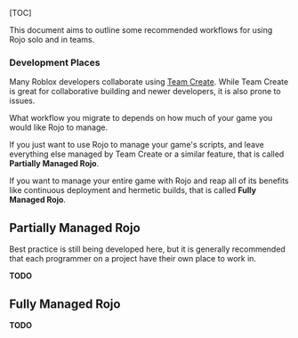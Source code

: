 [TOC]

This document aims to outline some recommended workflows for using Rojo solo and in teams.

### Development Places
Many Roblox developers collaborate using [Team Create](https://developer.roblox.com/en-us/articles/Team-Create). While Team Create is great for collaborative building and newer developers, it is also prone to issues.

What workflow you migrate to depends on how much of your game you would like Rojo to manage.

If you just want to use Rojo to manage your game's scripts, and leave everything else managed by Team Create or a similar feature, that is called **Partially Managed Rojo**.

If you want to manage your entire game with Rojo and reap all of its benefits like continuous deployment and hermetic builds, that is called **Fully Managed Rojo**.

## Partially Managed Rojo
Best practice is still being developed here, but it is generally recommended that each programmer on a project have their own place to work in.

**TODO**

## Fully Managed Rojo

**TODO**